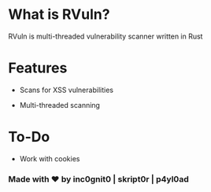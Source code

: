 # What is RVuln?

RVuln is multi-threaded vulnerability scanner written in Rust

# Features

- Scans for XSS vulnerabilities

- Multi-threaded scanning

# To-Do

- Work with cookies

### Made with ❤ by inc0gnit0 | skript0r | p4yl0ad
